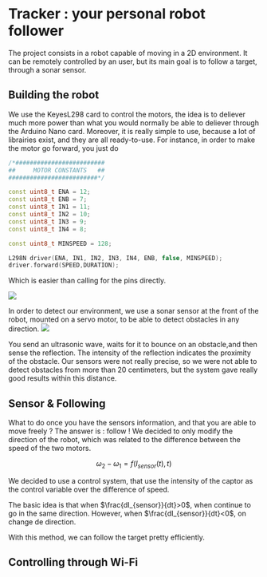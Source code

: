 #	Tracker : your personal robot follower

The project consists in a robot capable of moving in a 2D environment. It can be remotely controlled by an user, but its main goal is to follow a target, through a sonar sensor.

##	Building the robot

We use the KeyesL298 card to control the motors, the idea is to deliever much more power than what you would normally be able to deliever through the Arduino Nano card. Moreover, it is really simple to use, because a lot of librairies exist, and they are all ready-to-use. For instance, in order to make the motor go forward, you just do

```C++
/*#########################
##     MOTOR CONSTANTS   ##
#########################*/

const uint8_t ENA = 12;
const uint8_t ENB = 7;
const uint8_t IN1 = 11;
const uint8_t IN2 = 10;
const uint8_t IN3 = 9;
const uint8_t IN4 = 8;

const uint8_t MINSPEED = 128;

L298N driver(ENA, IN1, IN2, IN3, IN4, ENB, false, MINSPEED);
driver.forward(SPEED,DURATION);
```

Which is easier than calling for the pins directly.

![](https://markdown.data-ensta.fr/uploads/upload_3ee848d7648504ebaedca27572d5b709.jpg)

In order to detect our environment, we use a sonar sensor at the front of the robot, mounted on a servo motor, to be able to detect obstacles in any direction.
![](https://markdown.data-ensta.fr/uploads/upload_4b2434f57d0142fc3f23ddf196c73b06.jpg)

You send an ultrasonic wave, waits for it to bounce on an obstacle,and then sense the reflection. The intensity of the reflection indicates the proximity of the obstacle. Our sensors were not really precise, so we were not able to detect obstacles from more than 20 centimeters, but the system gave really good results within this distance.


##	Sensor & Following

What to do once you have the sensors information, and that you are able to move freely ? The answer is : follow ! We decided to only modify the direction of the robot, which was related to the difference between the speed of the two motors.

$$
\omega_2 - \omega_1 = f(I_{sensor}(t),t)
$$

We decided to use a control system, that use the intensity of the captor as the control variable over the difference of speed.

The basic idea is that when $\frac{dI_{sensor}}{dt}>0$, when continue to go in the same direction. However, when $\frac{dI_{sensor}}{dt}<0$, on change de direction.

With this method, we can follow the target pretty efficiently.

##	Controlling through Wi-Fi